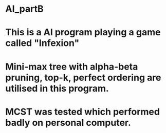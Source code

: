 # AI_partB
# This is a AI program playing a game called "Infexion"
# Mini-max tree with alpha-beta pruning, top-k, perfect ordering are utilised in this program.
# MCST was tested which performed badly on personal computer.
